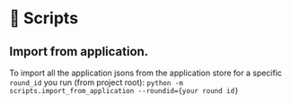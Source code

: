 # 📜 Scripts

## Import from application.

To import all the application jsons from the application store for a specific `round_id` you run (from project root):
`python -m scripts.import_from_application --roundid={your round id}`
